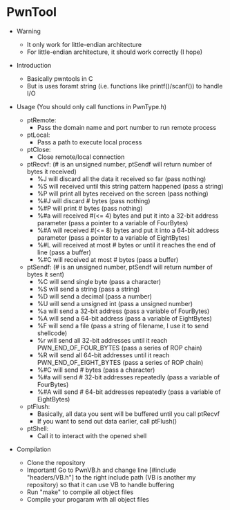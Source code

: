 # PwnTool

- Warning
  - It only work for little-endian architecture
  - For little-endian architecture, it should work correctly (I hope)

- Introduction
  - Basically pwntools in C
  - But is uses foramt string (i.e. functions like printf()/scanf()) to handle I/O

- Usage (You should only call functions in PwnType.h)
  - ptRemote:
    - Pass the domain name and port number to run remote process
  - ptLocal:
    - Pass a path to execute local process
  - ptClose:
    - Close remote/local connection
  - ptRecvf: (# is an unsigned number, ptSendf will return number of bytes it received)
    - %J will discard all the data it received so far (pass nothing)
    - %S will received until this string pattern happened (pass a string)
    - %P will print all bytes received on the screen (pass nothing)
    - %#J will discard # bytes (pass nothing)
    - %#P will print # bytes (pass nothing)
    - %#a will received #(<= 4) bytes and put it into a 32-bit address parameter (pass a pointer to a variable of FourBytes)
    - %#A will received #(<= 8) bytes and put it into a 64-bit address parameter (pass a pointer to a variable of EightBytes)
    - %#L will received at most # bytes or until it reaches the end of line (pass a buffer)
    - %#C will received at most # bytes (pass a buffer)
  - ptSendf: (# is an unsigned number, ptSendf will return number of bytes it sent)
    - %C will send single byte (pass a character)
    - %S will send a string (pass a string)
    - %D will send a decimal (pass a number)
    - %U will send a unsigned int (pass a unsigned number)
    - %a will send a 32-bit address (pass a variable of FourBytes) 
    - %A will send a 64-bit address (pass a variable of EightBytes)
    - %F will send a file (pass a string of filename, I use it to send shellcode)
    - %r will send all 32-bit addresses until it reach PWN_END_OF_FOUR_BYTES (pass a series of ROP chain)
    - %R will send all 64-bit addresses until it reach PWN_END_OF_EIGHT_BYTES (pass a series of ROP chain)
    - %#C will send # bytes (pass a character)
    - %#a will send # 32-bit addresses repeatedly (pass a variable of FourBytes) 
    - %#A will send # 64-bit addresses repeatedly (pass a variable of EightBytes)
  - ptFlush:
    - Basically, all data you sent will be buffered until you call ptRecvf
    - If you want to send out data earlier, call ptFlush()
  - ptShell:
    - Call it to interact with the opened shell

- Compilation
  - Clone the repository
  - Important! Go to PwnVB.h and change line [#include "headers/VB.h"] to the right include path (VB is another my repository) so that it can use VB to handle buffering
  - Run "make" to compile all object files
  - Compile your progaram with all object files
